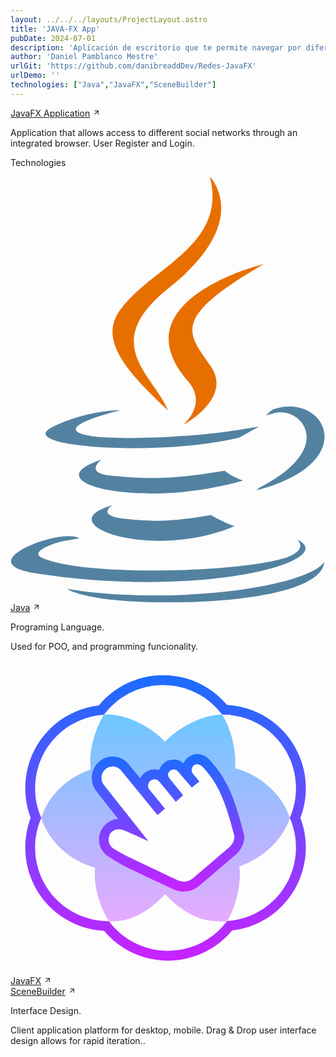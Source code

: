 ```yaml
---
layout: ../../../layouts/ProjectLayout.astro
title: 'JAVA-FX App'
pubDate: 2024-07-01
description: 'Aplicación de escritorio que te permite navegar por diferentes redes sociales a través de un navegador integrado.'
author: 'Daniel Pamblanco Mestre'
urlGit: 'https://github.com/danibreaddDev/Redes-JavaFX'
urlDemo: ''
technologies: ["Java","JavaFX","SceneBuilder"]
---
```

<div class="grid items-center py-4 space-y-20">
  <div class="flex flex-col space-y-5">
  <div class="group flex space-x-1 items-center">
    <a class="text-xl text-neutral-700 dark:text-neutral-200 decoration-solid underline-offset-[5px] hover:underline" href="https://github.com/danibreaddDev/Redes-JavaFX"
    target="_blank">JavaFX Application</a>
    <svg
                width="13"
                height="13"
                stroke="currentColor"
                stroke-width="2"
                class="lucide-icon lucide lucide-arrow-up-right opacity-50 duration-200 group-hover:translate-x-[1.5px] group-hover:opacity-100 font-semibold stroke-neutral-700 dark:stroke-neutral-100"
                xmlns="http://www.w3.org/2000/svg"
                viewBox="0 0 24 24"
                fill="none"
                stroke-linecap="round"
                stroke-linejoin="round"
                ><path d="M7 7h10v10"></path><path d="M7 17 17 7"></path></svg>
                </div>
    <p class="text-sm text-neutral-600 dark:text-neutral-300">Application that allows access to different social networks through an integrated browser. User Register and Login.</p>
    <p class="text-lg text-neutral-700 dark:text-neutral-200">Technologies</p>
    <div class="grid grid-cols-1 sm:grid-cols-2 gap-10">
    <!-- Tecnología 1 -->
      <div class="flex flex-col p-5 space-y-2 ring-1 ring-gray-300 dark:ring-neutral-700 rounded-lg hover:shadow-md transition-shadow duration-500  dark:hover:shadow-neutral-300 hover:shadow-neutral-400">
        <div class="flex flex-wrap gap-2 items-center">
        <svg xmlns="http://www.w3.org/2000/svg" class="size-9" preserveAspectRatio="xMidYMid" viewBox="0 0 256 346"><path d="M83 267s-14 8 9 11c27 3 41 2 71-3 0 0 8 5 19 9-67 29-153-2-99-17M74 230s-15 11 8 13c29 3 52 3 92-4 0 0 6 5 15 8-82 24-173 2-115-17" fill="#5382A1"/><path d="M144 166c17 19-4 36-4 36s42-22 22-49c-18-26-32-38 44-82 0 0-119 29-62 95" fill="#E76F00"/><path d="M233 295s10 8-10 15c-39 12-163 15-197 0-12-5 11-13 18-14l12-2c-14-9-89 19-38 28 138 22 251-10 215-27M89 190s-63 15-22 21c17 2 51 2 83-1 26-2 52-7 52-7l-16 9c-64 16-187 8-151-9 30-14 54-13 54-13M202 253c64-33 34-66 13-61l-7 2s2-3 6-5c41-14 73 43-14 66l2-2" fill="#5382A1"/><path d="M162 0s36 36-34 91c-56 45-12 70 0 99-32-30-56-56-40-80 23-35 89-53 74-110" fill="#E76F00"/><path d="M95 345c62 4 158-3 160-32 0 0-4 11-51 20-53 10-119 9-158 2 0 0 8 7 49 10" fill="#5382A1"/>
</svg>
          <div class="flex flex-col">
            <div class="group flex space-x-1 items-center">
              <a class="text-neutral-700 dark:text-neutral-200 " href="https://www.java.com/es/" target="_blank">Java</a>
              <svg
                width="13"
                height="13"
                stroke="currentColor"
                stroke-width="2"
                class="lucide-icon lucide lucide-arrow-up-right opacity-50 duration-200 group-hover:translate-x-[1.5px] group-hover:opacity-100 font-semibold stroke-neutral-700 dark:stroke-neutral-100"
                xmlns="http://www.w3.org/2000/svg"
                viewBox="0 0 24 24"
                fill="none"
                stroke-linecap="round"
                stroke-linejoin="round"
                ><path d="M7 7h10v10"></path><path d="M7 17 17 7"></path></svg>
            </div>
            <p class="text-sm text-neutral-500 dark:text-neutral-300">Programing Language.</p>
          </div>
        </div>
        <p class="text-sm p-1 rounded text-neutral-700 dark:text-neutral-200">Used for POO, and programming funcionality.</p>
      </div>
      <!-- siguiente tech -->
      <div class="flex flex-col p-5 space-y-2 ring-1 ring-gray-300 dark:ring-neutral-700 rounded-lg hover:shadow-md transition-shadow duration-500  dark:hover:shadow-neutral-300 hover:shadow-neutral-400">
        <div class="flex flex-wrap gap-2 items-center">
         <svg xmlns="http://www.w3.org/2000/svg" x="0px" y="0px" class="size-9" viewBox="0 0 64 64"><linearGradient id="wggQ9XxoUzUhZN5WQr-sja_BZz399uT6eo0_gr1" x1="31.5" x2="31.5" y1="10.98" y2="53.049" gradientUnits="userSpaceOnUse"><stop offset="0" stop-color="#6dc7ff"></stop><stop offset="1" stop-color="#e6abff"></stop></linearGradient><path fill="url(#wggQ9XxoUzUhZN5WQr-sja_BZz399uT6eo0_gr1)" d="M56.75,32c-1.56-4.97-6.23-8.81-11.13-10.11c0.04-0.47,0.06-0.94,0.06-1.42 c0-3.19-1.1-7.01-2.68-9.47c-4,0-8.92,2.62-11.6,5.5c-2.68-2.88-7.94-5.79-12.4-5.5c-1.54,2.43-2.8,6.34-2.8,9.47 c0,0.58,0.03,1.14,0.09,1.7c-4.48,1.5-8.58,5.17-10.04,9.83c1.56,4.97,6.03,8.81,10.93,10.11c-0.04,0.47-0.06,0.94-0.06,1.42 c0,3.19,1.3,7.01,2.88,9.47c0.39,0.03,0.6,0,1,0c4.16,0,7.72-2.62,10.4-5.5C34.08,50.38,37.84,53,42,53c0.74,0,1.29,0.11,2,0 c1.54-2.43,2.6-6.34,2.6-9.47c0-0.58-0.03-1.14-0.09-1.7C50.99,40.33,55.29,36.66,56.75,32z M45.65,39.59l-7.29,6.21 c-0.91,0.77-2.04,1.18-3.2,1.18c-0.55,0-1.12-0.1-1.66-0.29c0,0-8.12-3.74-10.77-5.11c-0.71-0.37-1.94-1.14-2.82-1.7 c-1.27-0.81-2.09-2.25-1.95-3.77c0.02-0.16,0.04-0.32,0.07-0.49c0.27-1.27,1.08-2.35,2.22-2.97c0.5-0.26,1.04-0.41,1.57-0.45 l-4.38-5.61c-1.48-1.87-1.18-4.61,0.65-6.1c1.83-1.5,4.51-1.2,5.98,0.67l2.28,2.79c0.21-0.42,0.5-0.8,0.88-1.11 c0.86-0.7,1.97-0.88,2.96-0.58c0.18-0.55,0.52-1.05,0.99-1.44c0.66-0.54,1.48-0.78,2.31-0.69c0.62,0.07,1.19,0.32,1.66,0.72 c0.2-0.43,0.48-0.81,0.86-1.11c1.23-1.01,3.07-1.01,4.34,0.37c2.72,2.93,4.83,5.97,7.06,15.11C47.78,36.76,46.97,38.46,45.65,39.59 z"></path><linearGradient id="wggQ9XxoUzUhZN5WQr-sjb_BZz399uT6eo0_gr2" x1="32" x2="32" y1="19.02" y2="46.98" gradientUnits="userSpaceOnUse"><stop offset="0" stop-color="#1a6dff"></stop><stop offset="1" stop-color="#c822ff"></stop></linearGradient><path fill="url(#wggQ9XxoUzUhZN5WQr-sjb_BZz399uT6eo0_gr2)" d="M47.408,35.217 c-2.228-9.134-4.342-12.179-7.053-15.112c-1.272-1.377-3.114-1.38-4.347-0.365c-0.373,0.301-0.658,0.683-0.861,1.108 c-0.468-0.395-1.038-0.645-1.655-0.714c-0.833-0.097-1.653,0.15-2.307,0.686c-0.474,0.388-0.812,0.886-0.997,1.439 c-0.985-0.3-2.093-0.122-2.952,0.582c-0.382,0.313-0.674,0.693-0.887,1.105l-2.276-2.786c-1.472-1.867-4.148-2.172-5.978-0.67 c-1.83,1.492-2.129,4.232-0.657,6.099l4.387,5.612c-0.537,0.041-1.074,0.183-1.572,0.447c-1.144,0.619-1.95,1.705-2.218,2.974 c-0.033,0.163-0.057,0.327-0.071,0.491c-0.136,1.516,0.682,2.956,1.945,3.766c0.881,0.565,2.111,1.335,2.821,1.701 c2.651,1.365,10.773,5.105,10.773,5.105c0.537,0.193,1.104,0.294,1.661,0.294c1.154,0,2.288-0.406,3.193-1.177l7.291-6.211 C46.97,38.465,47.785,36.762,47.408,35.217z M44.374,38.038l-7.292,6.201c-0.806,0.69-1.92,0.893-2.915,0.538 c0,0-7.888-3.725-10.773-5.115c-0.355-0.171-1.587-0.894-2.344-1.342c-0.677-0.401-1.154-1.134-1.113-1.932 c0.006-0.116,0.021-0.233,0.045-0.349c0.139-0.69,0.318-1.116,0.945-1.451c0.925-0.497,1.87-0.264,3.114,0.376l3.979,1.776 l-9.032-11.417c-0.786-0.995-0.627-2.456,0.348-3.248c0.975-0.802,2.397-0.639,3.193,0.365l4.025,4.929 c0.026,0.036,0.042,0.076,0.07,0.111l0.012-0.01l3.235,3.962l1.522-1.309l-3.248-3.976c-0.351-0.515-0.217-1.269,0.336-1.721 c0.535-0.439,1.319-0.349,1.765,0.216l3.339,4.088l1.5-1.333l-2.817-3.461l0.012-0.01c-0.4-0.508-0.339-1.12,0.152-1.522 c0.238-0.196,0.534-0.284,0.845-0.251c0.305,0.034,0.58,0.188,0.791,0.456l2.768,3.247l1.542-1.25l-1.313-1.566 c-0.199-0.254-0.289-0.578-0.249-0.893c0.03-0.325,0.189-0.619,0.438-0.822c0.686-0.568,1.587,0.076,1.81,0.325 c2.387,2.659,4.253,5.323,6.376,13.884C45.651,36.389,45.16,37.358,44.374,38.038z"></path><linearGradient id="wggQ9XxoUzUhZN5WQr-sjc_BZz399uT6eo0_gr3" x1="31.5" x2="31.5" y1="3" y2="61" gradientUnits="userSpaceOnUse"><stop offset="0" stop-color="#1a6dff"></stop><stop offset="1" stop-color="#c822ff"></stop></linearGradient><path fill="url(#wggQ9XxoUzUhZN5WQr-sjc_BZz399uT6eo0_gr3)" d="M32,61 c-5.036,0-9.743-2.197-12.987-6.046C9.996,54.44,3,47.08,3,38c0-2.054,0.37-4.07,1.1-6C3.37,30.07,3,28.054,3,26 c0-8.667,6.396-15.848,14.946-16.873C21.194,5.228,25.928,3,31,3c5.036,0,9.743,2.197,12.987,6.046C53.004,9.56,60,16.92,60,26 c0,2.054-0.37,4.07-1.1,6c0.729,1.93,1.1,3.946,1.1,6c0,8.667-6.396,15.848-14.946,16.873C41.806,58.772,37.072,61,32,61z M31,5 c-4.599,0-8.883,2.077-11.754,5.698l-0.264,0.334l-0.425,0.04C10.829,11.811,5,18.228,5,26c0,1.929,0.37,3.821,1.101,5.625 L6.253,32l-0.152,0.375C5.37,34.179,5,36.071,5,38c0,8.146,6.384,14.724,14.533,14.975l0.462,0.015l0.288,0.361 C23.152,56.94,27.423,59,32,59c4.599,0,8.883-2.077,11.754-5.698l0.264-0.334l0.425-0.04C52.171,52.189,58,45.772,58,38 c0-1.929-0.37-3.821-1.101-5.625L56.747,32l0.152-0.375C57.63,29.821,58,27.929,58,26c0-8.146-6.384-14.724-14.533-14.975 l-0.462-0.015l-0.288-0.361C39.848,7.06,35.577,5,31,5z"></path>
</svg>
          <div class="flex flex-col">
          <div class="flex space-x-3 items-center">
            <div class="group flex items-center space-x-1">
              <a class="text-neutral-700 dark:text-neutral-200" href="https://openjfx.io/" target="_blank">JavaFX</a>
              <svg
                width="13"
                height="13"
                stroke="currentColor"
                stroke-width="2"
                class="lucide-icon lucide lucide-arrow-up-right opacity-50 duration-200 group-hover:translate-x-[1.5px] group-hover:opacity-100 font-semibold stroke-neutral-700 dark:stroke-neutral-100"
                xmlns="http://www.w3.org/2000/svg"
                viewBox="0 0 24 24"
                fill="none"
                stroke-linecap="round"
                stroke-linejoin="round"
                ><path d="M7 7h10v10"></path><path d="M7 17 17 7"></path></svg>     
            </div>
            <div class="group flex items-center space-x-1">
            <a class="text-neutral-700 dark:text-neutral-200" href="https://gluonhq.com/products/scene-builder/" target="_blank"> SceneBuilder</a>
              <svg
                width="13"
                height="13"
                stroke="currentColor"
                stroke-width="2"
                class="lucide-icon lucide lucide-arrow-up-right opacity-50 duration-200 group-hover:translate-x-[1.5px] group-hover:opacity-100 font-semibold stroke-neutral-700 dark:stroke-neutral-100"
                xmlns="http://www.w3.org/2000/svg"
                viewBox="0 0 24 24"
                fill="none"
                stroke-linecap="round"
                stroke-linejoin="round"
                ><path d="M7 7h10v10"></path><path d="M7 17 17 7"></path></svg>
            </div>
            </div>
            <p class="text-sm text-neutral-500 dark:text-neutral-300">Interface Design.</p>
          </div>
        </div>
        <p class="text-sm p-1 rounded text-neutral-700 dark:text-neutral-200 text-wrap">Client application platform for desktop, mobile. Drag & Drop user interface design allows for rapid iteration..</p>
      </div>
    </div>
</div>

